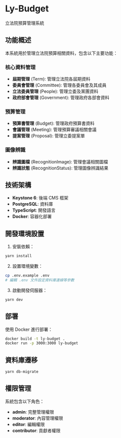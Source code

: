 # Ly-Budget

立法院預算管理系統

## 功能概述

本系統用於管理立法院預算相關資料，包含以下主要功能：

### 核心資料管理
- **屆期管理** (Term): 管理立法院各屆期資料
- **委員會管理** (Committee): 管理各委員會及其成員
- **立法委員管理** (People): 管理立委及黨團資料
- **政府部會管理** (Government): 管理政府各部會資料

### 預算管理
- **預算書管理** (Budget): 管理政府預算書資料
- **會議管理** (Meeting): 管理預算審議相關會議
- **提案管理** (Proposal): 管理立委提案單

### 圖像辨識
- **辨識圖檔** (RecognitionImage): 管理會議相關圖檔
- **辨識狀態** (RecognitionStatus): 管理圖像辨識結果

## 技術架構

- **Keystone 6**: 後端 CMS 框架
- **PostgreSQL**: 資料庫
- **TypeScript**: 開發語言
- **Docker**: 容器化部署

## 開發環境設置

1. 安裝依賴：
```bash
yarn install
```

2. 設置環境變數：
```bash
cp .env.example .env
# 編輯 .env 文件設定資料庫連線等參數
```

3. 啟動開發伺服器：
```bash
yarn dev
```

## 部署

使用 Docker 進行部署：

```bash
docker build -t ly-budget .
docker run -p 3000:3000 ly-budget
```

## 資料庫遷移

```bash
yarn db-migrate
```

## 權限管理

系統包含以下角色：
- **admin**: 完整管理權限
- **moderator**: 內容管理權限
- **editor**: 編輯權限
- **contributor**: 貢獻者權限
